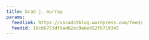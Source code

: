 ```yaml
---
title: brad j. murray
params:
  feedlink: https://vscadotblog.wordpress.com/feed/
  feedid: 18c66753df9ad62ec9abe652f8719345
---
```

